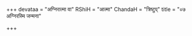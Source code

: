 +++
devataa = "अग्निरात्मा वा"
RShiH = "आत्मा"
ChandaH = "त्रिष्टुप्"
title = "०७ अग्निरस्मि जन्मना"

+++
